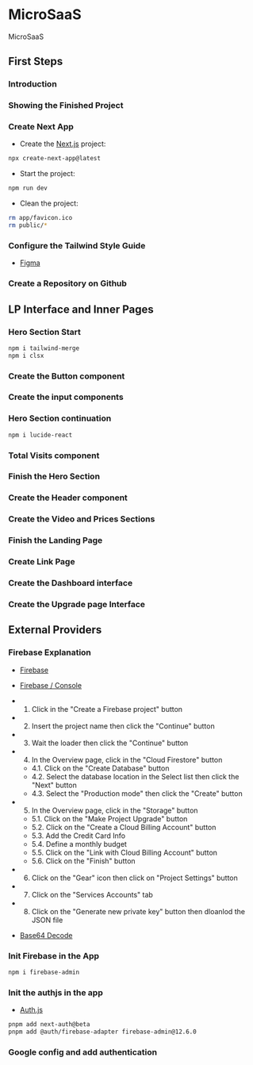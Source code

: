 # MicroSaaS

MicroSaaS

## First Steps

### Introduction

### Showing the Finished Project

### Create Next App

- Create the [Next.js](https://nextjs.org/docs/app/api-reference/cli/create-next-app) project:

```sh
npx create-next-app@latest
```

- Start the project:

```sh
npm run dev
```

- Clean the project:

```sh
rm app/favicon.ico
rm public/*
```

### Configure the Tailwind Style Guide

- [Figma](https://www.figma.com/design/mYIvARKWiAF7TQSik9xxqP/Project-in-bio?node-id=0-1&p=f&t=Fv6qZaRo8qvUPI2e-0)

### Create a Repository on Github

## LP Interface and Inner Pages

### Hero Section Start

```sh
npm i tailwind-merge
npm i clsx
```

### Create the Button component

### Create the input components

### Hero Section continuation

```sh
npm i lucide-react
```

### Total Visits component

### Finish the Hero Section

### Create the Header component

### Create the Video and Prices Sections

### Finish the Landing Page

### Create Link Page

### Create the Dashboard interface

### Create the Upgrade page Interface

## External Providers

### Firebase Explanation

- [Firebase](https://firebase.google.com/)

- [Firebase / Console](https://console.firebase.google.com/)

- 1. Click in the "Create a Firebase project" button
- 2. Insert the project name then click the "Continue" button
- 3. Wait the loader then click the "Continue" button
- 4. In the Overview page, click in the "Cloud Firestore" button
  - 4.1. Click on the "Create Database" button
  - 4.2. Select the database location in the Select list then click the "Next" button
  - 4.3. Select the "Production mode" then click the "Create" button
- 5. In the Overview page, click in the "Storage" button
  - 5.1. Click on the "Make Project Upgrade" button
  - 5.2. Click on the "Create a Cloud Billing Account" button
  - 5.3. Add the Credit Card Info
  - 5.4. Define a monthly budget
  - 5.5. Click on the "Link with Cloud Billing Account" button
  - 5.6. Click on the "Finish" button
- 6. Click on the "Gear" icon then click on "Project Settings" button
- 7. Click on the "Services Accounts" tab
- 8. Click on the "Generate new private key" button then dloanlod the JSON file

- [Base64 Decode](https://www.base64decode.org/)

### Init Firebase in the App

```sh
npm i firebase-admin
```

### Init the authjs in the app

- [Auth.js](https://authjs.dev/)

```sh
pnpm add next-auth@beta
pnpm add @auth/firebase-adapter firebase-admin@12.6.0
```

### Google config and add authentication

